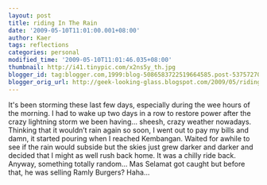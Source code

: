 ```yaml
---
layout: post
title: riding In The Rain
date: '2009-05-10T11:01:00.001+08:00'
author: Kaer
tags: reflections
categories: personal
modified_time: '2009-05-10T11:01:46.035+08:00'
thumbnail: http://i41.tinypic.com/x2ns5y_th.jpg
blogger_id: tag:blogger.com,1999:blog-5086583722519664585.post-537572704769962092
blogger_orig_url: http://geek-looking-glass.blogspot.com/2009/05/riding-in-rain.html
---
```


It's been storming these last few days, especially during the wee hours of 
the morning. I had to wake up two days in a row to restore power after the 
crazy lightning storm we been having… sheesh, crazy weather nowadays.  
Thinking that it wouldn’t rain again so soon, I went out to pay my bills 
and damn, it started pouring when I reached Kembangan. Waited for awhile to 
see if the rain would subside but the skies just grew darker and darker and 
decided that I might as well rush back home. It was a chilly ride back. 
Anyway, something totally random… Mas Selamat got caught but before that, 
he was selling Ramly Burgers? Haha…  